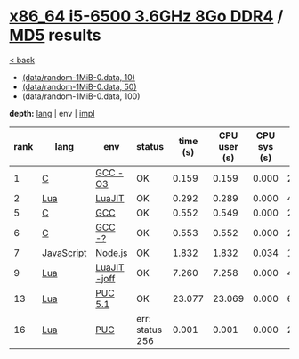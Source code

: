 # [x86_64 i5-6500 3.6GHz 8Go DDR4]({{site.baseurl}}/hosts/x86-64_i5-6500) / [MD5]({{site.baseurl}}/works/md5) results

[< back]({{site.baseurl}}/results/x86-64_i5-6500)
* [(data/random-1MiB-0.data, 10)]({{site.baseurl}}/results/x86-64_i5-6500/md5/1-2)
* [(data/random-1MiB-0.data, 50)]({{site.baseurl}}/results/x86-64_i5-6500/md5/2-2)
* (data/random-1MiB-0.data, 100)

**depth:** [lang]({{site.baseurl}}/results/x86-64_i5-6500/md5/3-1) | env | [impl]({{site.baseurl}}/results/x86-64_i5-6500/md5/3-3)

rank | lang | env | status | time (s) | CPU user (s) | CPU sys (s) | mem (kB) | impl
--- | --- | --- | --- | --- | --- | --- | --- | ---
1 | [C]({{site.baseurl}}/langs/c) | [GCC -O3]({{site.baseurl}}/langs/c/envs/gcc-O3) | OK | 0.159 | 0.159 | 0.000 | 2376 | [solar_openwall.c]({{site.github.repository_url}}/blob/master/langs/c/impls/md5/solar_openwall.c)
2 | [Lua]({{site.baseurl}}/langs/lua) | [LuaJIT]({{site.baseurl}}/langs/lua/envs/luajit) | OK | 0.292 | 0.289 | 0.000 | 4620 | [jit-ffi2.lua]({{site.github.repository_url}}/blob/master/langs/lua/impls/md5/jit-ffi2.lua)
5 | [C]({{site.baseurl}}/langs/c) | [GCC]({{site.baseurl}}/langs/c/envs/gcc) | OK | 0.552 | 0.549 | 0.000 | 2260 | [solar_openwall.c]({{site.github.repository_url}}/blob/master/langs/c/impls/md5/solar_openwall.c)
6 | [C]({{site.baseurl}}/langs/c) | [GCC -?]({{site.baseurl}}/langs/c/envs/gcc-any) | OK | 0.553 | 0.552 | 0.000 | 2264 | [solar_openwall.c]({{site.github.repository_url}}/blob/master/langs/c/impls/md5/solar_openwall.c)
7 | [JavaScript]({{site.baseurl}}/langs/javascript) | [Node.js]({{site.baseurl}}/langs/javascript/envs/nodejs) | OK | 1.832 | 1.832 | 0.034 | 101972 | [fastest963.js]({{site.github.repository_url}}/blob/master/langs/javascript/impls/md5/fastest963.js)
9 | [Lua]({{site.baseurl}}/langs/lua) | [LuaJIT -joff]({{site.baseurl}}/langs/lua/envs/luajit-joff) | OK | 7.260 | 7.258 | 0.000 | 4308 | [jit-opt.lua]({{site.github.repository_url}}/blob/master/langs/lua/impls/md5/jit-opt.lua)
13 | [Lua]({{site.baseurl}}/langs/lua) | [PUC 5.1]({{site.baseurl}}/langs/lua/envs/lua51) | OK | 23.077 | 23.069 | 0.000 | 6544 | [jit-opt.lua]({{site.github.repository_url}}/blob/master/langs/lua/impls/md5/jit-opt.lua)
16 | [Lua]({{site.baseurl}}/langs/lua) | [PUC]({{site.baseurl}}/langs/lua/envs/lua) | err: status 256 | 0.001 | 0.001 | 0.000 | 2876 | [jit-ffi.lua]({{site.github.repository_url}}/blob/master/langs/lua/impls/md5/jit-ffi.lua)
